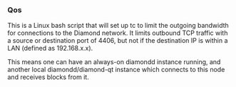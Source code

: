 ### Qos ###

This is a Linux bash script that will set up tc to limit the outgoing bandwidth for connections to the Diamond network. It limits outbound TCP traffic with a source or destination port of 4406, but not if the destination IP is within a LAN (defined as 192.168.x.x).

This means one can have an always-on diamondd instance running, and another local diamondd/diamond-qt instance which connects to this node and receives blocks from it.
